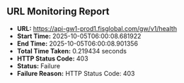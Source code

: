 ## URL Monitoring Report

- **URL:** https://api-gw1-prod1.fisglobal.com/gw/v1/health
- **Start Time:** 2025-10-05T06:00:08.681922
- **End Time:** 2025-10-05T06:00:08.901356
- **Total Time Taken:** 0.219434 seconds
- **HTTP Status Code:** 403
- **Status:** Failure
- **Failure Reason:** HTTP Status Code: 403

